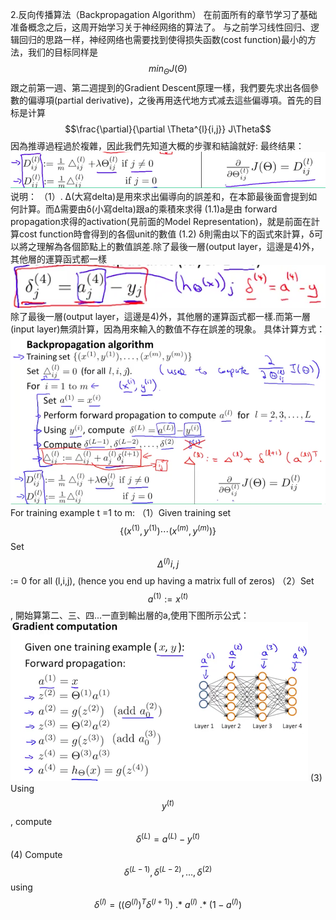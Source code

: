 2.反向传播算法（Backpropagation Algorithm） 在前面所有的章节学习了基础准备概念之后，这周开始学习关于神经网络的算法了。 
与之前学习线性回归、逻辑回归的思路一样，神经网络也需要找到使得损失函数(cost function)最小的方法，我们的目标同样是 $$min_\Theta J(\Theta)$$
 跟之前第一週、第二週提到的Gradient Descent原理一樣，我們要先求出各個參數的偏導項(partial derivative)，之後再用迭代地方式减去這些偏導項。首先的目标是计算$$\frac{\partial}{\partial \Theta^{l}{i,j}} J\Theta$$ 因為推導過程過於複雜，因此我們先知道大概的步骤和結論就好: 
 最终结果：
 ![](/机器学习/images/36.png)
 说明：
（1）. Δ(大寫delta)是用來求出偏導向的誤差和，在本節最後面會提到如何計算。而Δ需要由δ(小寫delta)跟a的乘積來求得
   (1.1)a是由 forward propagation求得的activation(見前面的Model Representation)，就是前面在計算cost function時會得到的各個unit的數值
   (1.2) δ則需由以下的函式來計算，δ可以將之理解為各個節點上的數值誤差.除了最後一層(output layer，這邊是4)外，其他層的運算函式都一樣
   ![](/机器学习/images/37.png)
   除了最後一層(output layer，這邊是4)外，其他層的運算函式都一樣.而第一層(input layer)無須計算，因為用來輸入的數值不存在誤差的現象。
  具体计算方式： 
  ![](/机器学习/images/35.png)
  For training example t =1 to m:
 （1）Given training set $$\lbrace (x^{(1)}, y^{(1)}) \cdots (x^{(m)}, y^{(m)})\rbrace$$ Set $$\Delta^{(l)}{i,j}$$:= 0 for all (l,i,j), (hence you end up having a matrix full of zeros)
 （2）Set $$a^{(1)} := x^{(t)}$$, 開始算第二、三、四...一直到輸出層的a,使用下图所示公式：
 ![](/机器学习/images/38.png)
 (3) Using $$y^{(t)}$$, compute $$\delta^{(L)} = a^{(L)} - y^{(t)}$$
 (4) Compute $$\delta^{(L-1)}, \delta^{(L-2)},\dots,\delta^{(2)}$$ using $$\delta^{(l)} = ((\Theta^{(l)})^T \delta^{(l+1)})\ .*\ a^{(l)}\ .*\ (1 - a^{(l)})$$